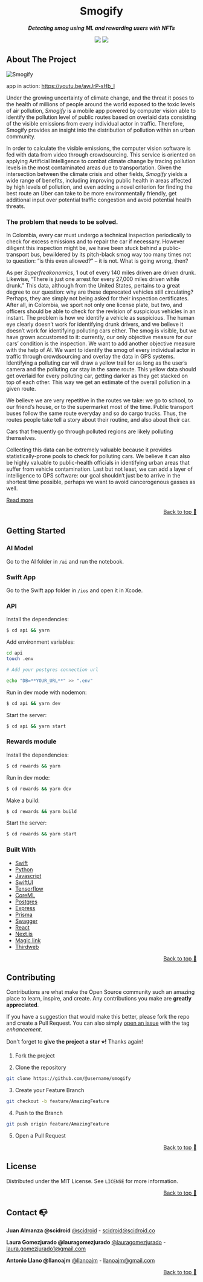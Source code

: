<div align="center">

# Smogify

**_Detecting smog using ML and rewarding users with NFTs_**

</div>

<div align="center">

![](https://img.shields.io/badge/Contributions-Welcome-brightgreen.svg)
![](https://img.shields.io/badge/Maintained%3F-Yes-brightgreen.svg)

</div>

## About The Project

![Smogify](https://github.com/asofiorg/smogify/raw/main/assets/mockup.png)

app in action: https://youtu.be/awJrP-sHb_I

Under the growing uncertainty of climate change, and the threat it poses to the health of
millions of people around the world exposed to the toxic levels of air pollution, _Smogify_ is a
mobile app powered by computer vision able to identify the pollution level of public routes
based on overlaid data consisting of the visible emissions from every individual actor in traffic.
Therefore, Smogify provides an insight into the distribution of pollution within an urban
community.

In order to calculate the visible emissions, the computer vision software is fed with data from video through crowdsourcing. This service is oriented on applying Artificial Intelligence to combat climate change by tracing pollution levels in the most contaminated areas due to transportation. Given the intersection between the climate crisis and other fields, _Smogify_ yields a wide range of benefits, including improving public health in areas affected by high levels of pollution, and even adding a novel criterion for finding the best route an Uber can take to be more environmentally friendly, get additional input over potential traffic congestion and avoid potential health threats.

### The problem that needs to be solved.

In Colombia, every car must undergo a technical inspection periodically to check for excess emissions and to repair the car if necessary. However diligent this inspection might be, we have been stuck behind a public-transport bus, bewildered by its pitch-black smog way too many times not to question: “is this even allowed?” – it is not. What is going wrong, then?

As per _Superfreakonomics_, 1 out of every 140 miles driven are driven drunk. Likewise, “There is just one arrest for every 27,000 miles driven while drunk.” This data, although from the United States, pertains to a great degree to our question: why are these deprecated vehicles still circulating? Perhaps, they are simply not being asked for their inspection certificates. After all, in Colombia, we sport not only one license plate, but two, and officers should be able to check for the revision of suspicious vehicles in an instant. The problem is how we identify a vehicle as suspicious. The human eye clearly doesn’t work for identifying drunk drivers, and we believe it doesn’t work for identifying polluting cars either. The smog is visible, but we have grown accustomed to it: currently, our only objective measure for our cars’ condition is the inspection. We want to add another objective measure with the help of AI. We want to identify the smog of every individual actor in traffic through crowdsourcing and overlay the data in GPS systems. Identifying a polluting car will draw a yellow trail for as long as the user’s camera and the polluting car stay in the same route. This yellow data should get overlaid for every polluting car, getting darker as they get stacked on top of each other. This way we get an estimate of the overall pollution in a given route.

We believe we are very repetitive in the routes we take: we go to school, to our friend’s house, or to the supermarket most of the time. Public transport buses follow the same route everyday and so do cargo trucks. Thus, the routes people take tell a story about their routine, and also about their car.

Cars that frequently go through polluted regions are likely polluting themselves.

Collecting this data can be extremely valuable because it provides statistically-prone pools to check for polluting cars. We believe it can also be highly valuable to public-health officials in identifying urban areas that suffer from vehicle contamination. Last but not least, we can add a layer of intelligence to GPS software: our goal shouldn’t just be to arrive in the shortest time possible, perhaps we want to avoid cancerogenous gasses as well.

[Read more](https://github.com/asofiorg/smogify/raw/main/assets/whitepaper.pdf)

<p align="right"><a href="#top">Back to top 🔼</a></p>

## Getting Started

### AI Model

Go to the AI folder in `/ai` and run the notebook.

### Swift App

Go to the Swift app folder in `/ios` and open it in Xcode.

### API

Install the dependencies:

```sh
$ cd api && yarn
```

Add environment variables:

```sh
cd api
touch .env

# Add your postgres connection url

echo "DB=**YOUR_URL**" >> ".env"
```

Run in dev mode with nodemon:

```sh
$ cd api && yarn dev
```

Start the server:

```sh
$ cd api && yarn start
```

### Rewards module

Install the dependencies:

```sh
$ cd rewards && yarn
```

Run in dev mode:

```sh
$ cd rewards && yarn dev
```

Make a build:

```sh
$ cd rewards && yarn build
```

Start the server:

```sh
$ cd rewards && yarn start
```

### Built With

- [Swift](https://swift.org/)
- [Python](https://www.python.org/)
- [Javascript](https://nodejs.org/)
- [SwiftUI](https://developer.apple.com/xcode/swiftui/)
- [Tensorflow](https://www.tensorflow.org/)
- [CoreML](https://developer.apple.com/documentation/coreml)
- [Postgres](https://www.postgresql.org/)
- [Express](https://expressjs.com/)
- [Prisma](https://www.prisma.io/)
- [Swagger](https://swagger.io/)
- [React](https://reactjs.org)
- [Next.js](https://nextjs.org)
- [Magic link](https://magic.link)
- [Thirdweb](https://thirdweb.com)

<p align="right"><a href="#top">Back to top 🔼</a></p>

## Contributing

Contributions are what make the Open Source community such an amazing place to learn, inspire, and create. Any contributions you make are **greatly appreciated**.

If you have a suggestion that would make this better, please fork the repo and create a Pull Request. You can also simply [open an issue](https://github.com/asofiorg/smogify/issues) with the tag _enhancement_.

Don't forget to **give the project a star ⭐!** Thanks again!

1. Fork the project

2. Clone the repository

```bash
git clone https://github.com/@username/smogify
```

3. Create your Feature Branch

```bash
git checkout -b feature/AmazingFeature
```

4. Push to the Branch

```bash
git push origin feature/AmazingFeature
```

5. Open a Pull Request

<p align="right"><a href="#top">Back to top 🔼</a></p>

## License

Distributed under the MIT License. See `LICENSE` for more information.

<p align="right"><a href="#top">Back to top 🔼</a></p>

## Contact 📭

**Juan Almanza @scidroid**
[@scidroid](https://scidroid.co/) - scidroid@scidroid.co

**Laura Gomezjurado @lauragomezjurado**
[@lauragomezjurado](https://github.com/lauragomezjurado) - laura.gomezjurado1@gmail.com

**Antonio Llano @llanoajm**
[@llanoajm](https://github.com/llanoajm) - llanoajm@gmail.com

<p align="right"><a href="#top">Back to top 🔼</a></p>
